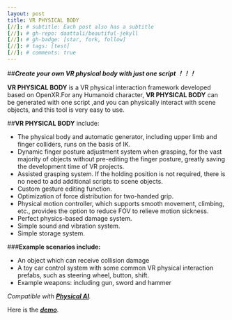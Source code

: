 ```yaml
---
layout: post
title: VR PHYSICAL BODY
[//]: # subtitle: Each post also has a subtitle
[//]: # gh-repo: daattali/beautiful-jekyll
[//]: # gh-badge: [star, fork, follow]
[//]: # tags: [test]
[//]: # comments: true
---
```

##**_Create your own VR physical body with just one script ！！！_**

**VR PHYSICAL BODY** is a VR physical interaction framework developed based on OpenXR.For any Humanoid character, **VR PHYSICAL BODY** can be generated with one script ,and you can physically interact with scene objects, and this tool is very easy to use.

##**VR PHYSICAL BODY** include:
* The physical body and automatic generator, including upper limb and finger colliders, runs on the basis of IK.
* Dynamic finger posture adjustment system when grasping, for the vast majority of objects without pre-editing the finger posture, greatly saving the development time of VR projects.
* Assisted grasping system. If the holding position is not required, there is no need to add additional scripts to scene objects.
* Custom gesture editing function.
* Optimization of force distribution for two-handed grip.
* Physical motion controller, which supports smooth movement, climbing, etc., provides the option to reduce FOV to relieve motion sickness.
* Perfect physics-based damage system.
* Simple sound and vibration system.
* Simple storage system.

###**Example scenarios include:**
* An object which can receive collision damage
* A toy car control system with some common VR physical interaction prefabs, such as steering wheel, button, shift.
* Example weapons: including gun, sword and hammer

_Compatible with [**_Physical AI_**](https://assetstore.unity.com/packages/tools/physics/physical-ai-231682)._

Here is the [**_demo_**](https://drive.google.com/file/d/1i40ZPMSnJdEcgglP3S6I7kSmeaxCvTG3/view?usp=share_link).
